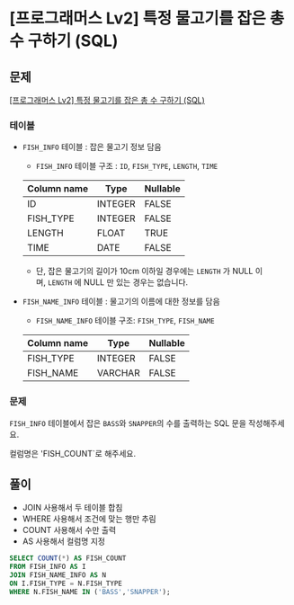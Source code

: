 # [프로그래머스 Lv2] 특정 물고기를 잡은 총 수 구하기 (SQL)

## 문제

[[프로그래머스 Lv2] 특정 물고기를 잡은 총 수 구하기 (SQL)](https://school.programmers.co.kr/learn/courses/30/lessons/298518)

### 테이블

- `FISH_INFO` 테이블 : 잡은 물고기 정보 담음
    - `FISH_INFO` 테이블 구조 : `ID`, `FISH_TYPE`, `LENGTH`, `TIME`
    
    | Column name | Type | Nullable |
    | --- | --- | --- |
    | ID | INTEGER | FALSE |
    | FISH_TYPE | INTEGER | FALSE |
    | LENGTH | FLOAT | TRUE |
    | TIME | DATE | FALSE |
    - 단, 잡은 물고기의 길이가 10cm 이하일 경우에는 `LENGTH` 가 NULL 이며, `LENGTH` 에 NULL 만 있는 경우는 없습니다.
- `FISH_NAME_INFO` 테이블 : 물고기의 이름에 대한 정보를 담음
    - `FISH_NAME_INFO` 테이블 구조: `FISH_TYPE`, `FISH_NAME`
    
    | Column name | Type | Nullable |
    | --- | --- | --- |
    | FISH_TYPE | INTEGER | FALSE |
    | FISH_NAME | VARCHAR | FALSE |

### 문제

`FISH_INFO` 테이블에서 잡은 `BASS`와 `SNAPPER`의 수를 출력하는 SQL 문을 작성해주세요.

컬럼명은 'FISH_COUNT`로 해주세요.

## 풀이

- JOIN 사용해서 두 테이블 합침
- WHERE 사용해서 조건에 맞는 행만 추림
- COUNT 사용해서 수만 출력
- AS 사용해서 컬럼명 지정

```sql
SELECT COUNT(*) AS FISH_COUNT 
FROM FISH_INFO AS I
JOIN FISH_NAME_INFO AS N
ON I.FISH_TYPE = N.FISH_TYPE
WHERE N.FISH_NAME IN ('BASS','SNAPPER');
```